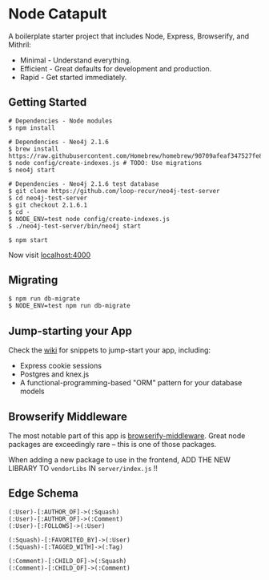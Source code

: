 # Node Catapult

A boilerplate starter project that includes Node, Express, Browserify, and Mithril:

* Minimal - Understand everything.
* Efficient - Great defaults for development and production.
* Rapid - Get started immediately.

## Getting Started

```
# Dependencies - Node modules
$ npm install

# Dependencies - Neo4j 2.1.6
$ brew install https://raw.githubusercontent.com/Homebrew/homebrew/90709afeaf347527fe84605283f44aa4a6fe93d3/Library/Formula/neo4j.rb
$ node config/create-indexes.js # TODO: Use migrations
$ neo4j start

# Dependencies - Neo4j 2.1.6 test database
$ git clone https://github.com/loop-recur/neo4j-test-server
$ cd neo4j-test-server
$ git checkout 2.1.6.1
$ cd -
$ NODE_ENV=test node config/create-indexes.js
$ ./neo4j-test-server/bin/neo4j start

$ npm start
```

Now visit [localhost:4000](http://localhost:4000/)

## Migrating

```bash
$ npm run db-migrate
$ NODE_ENV=test npm run db-migrate
```

## Jump-starting your App

Check the [wiki](https://github.com/mindeavor/node-catapult/wiki) for snippets to jump-start your app, including:

- Express cookie sessions
- Postgres and knex.js
- A functional-programming-based "ORM" pattern for your database models

## Browserify Middleware

The most notable part of this app is [browserify-middleware](https://github.com/ForbesLindesay/browserify-middleware). Great node packages are exceedingly rare – this is one of those packages.

When adding a new package to use in the frontend, ADD THE NEW LIBRARY TO `vendorLibs` IN `server/index.js` !!

## Edge Schema

```
(:User)-[:AUTHOR_OF]->(:Squash)
(:User)-[:AUTHOR_OF]->(:Comment)
(:User)-[:FOLLOWS]->(:User)

(:Squash)-[:FAVORITED_BY]->(:User)
(:Squash)-[:TAGGED_WITH]->(:Tag)

(:Comment)-[:CHILD_OF]->(:Squash)
(:Comment)-[:CHILD_OF]->(:Comment)
```
